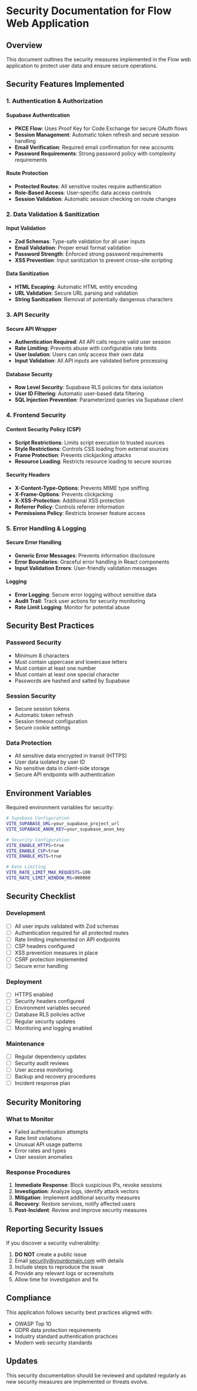 # Security Documentation for Flow Web Application

## Overview

This document outlines the security measures implemented in the Flow web application to protect user data and ensure secure operations.

## Security Features Implemented

### 1. Authentication & Authorization

#### Supabase Authentication
- **PKCE Flow**: Uses Proof Key for Code Exchange for secure OAuth flows
- **Session Management**: Automatic token refresh and secure session handling
- **Email Verification**: Required email confirmation for new accounts
- **Password Requirements**: Strong password policy with complexity requirements

#### Route Protection
- **Protected Routes**: All sensitive routes require authentication
- **Role-Based Access**: User-specific data access controls
- **Session Validation**: Automatic session checking on route changes

### 2. Data Validation & Sanitization

#### Input Validation
- **Zod Schemas**: Type-safe validation for all user inputs
- **Email Validation**: Proper email format validation
- **Password Strength**: Enforced strong password requirements
- **XSS Prevention**: Input sanitization to prevent cross-site scripting

#### Data Sanitization
- **HTML Escaping**: Automatic HTML entity encoding
- **URL Validation**: Secure URL parsing and validation
- **String Sanitization**: Removal of potentially dangerous characters

### 3. API Security

#### Secure API Wrapper
- **Authentication Required**: All API calls require valid user session
- **Rate Limiting**: Prevents abuse with configurable rate limits
- **User Isolation**: Users can only access their own data
- **Input Validation**: All API inputs are validated before processing

#### Database Security
- **Row Level Security**: Supabase RLS policies for data isolation
- **User ID Filtering**: Automatic user-based data filtering
- **SQL Injection Prevention**: Parameterized queries via Supabase client

### 4. Frontend Security

#### Content Security Policy (CSP)
- **Script Restrictions**: Limits script execution to trusted sources
- **Style Restrictions**: Controls CSS loading from external sources
- **Frame Protection**: Prevents clickjacking attacks
- **Resource Loading**: Restricts resource loading to secure sources

#### Security Headers
- **X-Content-Type-Options**: Prevents MIME type sniffing
- **X-Frame-Options**: Prevents clickjacking
- **X-XSS-Protection**: Additional XSS protection
- **Referrer Policy**: Controls referrer information
- **Permissions Policy**: Restricts browser feature access

### 5. Error Handling & Logging

#### Secure Error Handling
- **Generic Error Messages**: Prevents information disclosure
- **Error Boundaries**: Graceful error handling in React components
- **Input Validation Errors**: User-friendly validation messages

#### Logging
- **Error Logging**: Secure error logging without sensitive data
- **Audit Trail**: Track user actions for security monitoring
- **Rate Limit Logging**: Monitor for potential abuse

## Security Best Practices

### Password Security
- Minimum 8 characters
- Must contain uppercase and lowercase letters
- Must contain at least one number
- Must contain at least one special character
- Passwords are hashed and salted by Supabase

### Session Security
- Secure session tokens
- Automatic token refresh
- Session timeout configuration
- Secure cookie settings

### Data Protection
- All sensitive data encrypted in transit (HTTPS)
- User data isolated by user ID
- No sensitive data in client-side storage
- Secure API endpoints with authentication

## Environment Variables

Required environment variables for security:

```bash
# Supabase Configuration
VITE_SUPABASE_URL=your_supabase_project_url
VITE_SUPABASE_ANON_KEY=your_supabase_anon_key

# Security Configuration
VITE_ENABLE_HTTPS=true
VITE_ENABLE_CSP=true
VITE_ENABLE_HSTS=true

# Rate Limiting
VITE_RATE_LIMIT_MAX_REQUESTS=100
VITE_RATE_LIMIT_WINDOW_MS=900000
```

## Security Checklist

### Development
- [ ] All user inputs validated with Zod schemas
- [ ] Authentication required for all protected routes
- [ ] Rate limiting implemented on API endpoints
- [ ] CSP headers configured
- [ ] XSS prevention measures in place
- [ ] CSRF protection implemented
- [ ] Secure error handling

### Deployment
- [ ] HTTPS enabled
- [ ] Security headers configured
- [ ] Environment variables secured
- [ ] Database RLS policies active
- [ ] Regular security updates
- [ ] Monitoring and logging enabled

### Maintenance
- [ ] Regular dependency updates
- [ ] Security audit reviews
- [ ] User access monitoring
- [ ] Backup and recovery procedures
- [ ] Incident response plan

## Security Monitoring

### What to Monitor
- Failed authentication attempts
- Rate limit violations
- Unusual API usage patterns
- Error rates and types
- User session anomalies

### Response Procedures
1. **Immediate Response**: Block suspicious IPs, revoke sessions
2. **Investigation**: Analyze logs, identify attack vectors
3. **Mitigation**: Implement additional security measures
4. **Recovery**: Restore services, notify affected users
5. **Post-Incident**: Review and improve security measures

## Reporting Security Issues

If you discover a security vulnerability:

1. **DO NOT** create a public issue
2. Email security@yourdomain.com with details
3. Include steps to reproduce the issue
4. Provide any relevant logs or screenshots
5. Allow time for investigation and fix

## Compliance

This application follows security best practices aligned with:
- OWASP Top 10
- GDPR data protection requirements
- Industry standard authentication practices
- Modern web security standards

## Updates

This security documentation should be reviewed and updated regularly as new security measures are implemented or threats evolve. 